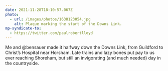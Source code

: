 ```yaml
---
date: 2021-11-28T18:10:57.067Z
photo:
  - url: /images/photos/1638123054.jpg
    alt: Plaque marking the start of the Downs Link.
mp-syndicate-to:
  - https://twitter.com/paulrobertlloyd
---
```

Me and @bensauer made it halfway down the Downs Link, from Guildford to Christ’s Hospital near Horsham. Late trains and lazy bones put pay to us ever reaching Shoreham, but still an invigorating (and much needed) day in the countryside.
